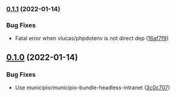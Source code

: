 ### [0.1.1](https://github.com/municipio-se/municipio-boilerplate-headless-intranet/compare/v0.1.0...v0.1.1) (2022-01-14)


### Bug Fixes

* Fatal error when vlucas/phpdotenv is not direct dep ([16af7f9](https://github.com/municipio-se/municipio-boilerplate-headless-intranet/commit/16af7f903e6eb9e8850c5fa41dac18a0433e8c96))

## [0.1.0](https://github.com/municipio-se/municipio-boilerplate-headless-intranet/compare/3c0c707e36a037ebedf755a0e3e071a44c996b28...v0.1.0) (2022-01-14)


### Bug Fixes

* Use municipio/municipio-bundle-headless-intranet ([3c0c707](https://github.com/municipio-se/municipio-boilerplate-headless-intranet/commit/3c0c707e36a037ebedf755a0e3e071a44c996b28))

